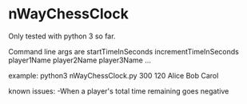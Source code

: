 # nWayChessClock

Only tested with python 3 so far.

Command line args are startTimeInSeconds incrementTimeInSeconds player1Name player2Name player3Name ... 

example: python3 nWayChessClock.py 300 120 Alice Bob Carol

known issues: 
-When a player's total time remaining goes negative
